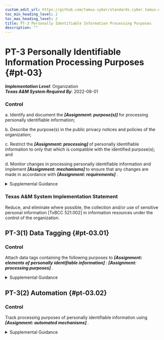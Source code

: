 ```yaml
---
custom_edit_url: https://github.com/tamus-cyber/standards.cyber.tamus.edu/tree/main/static/content/tamus.edu/TAMUS_profile.xml
toc_min_heading_level: 2
toc_max_heading_level: 2
title: PT-3 Personally Identifiable Information Processing Purposes
description: ""
---
```


# PT-3 Personally Identifiable Information Processing Purposes {#pt-03}

_**Implementation Level**_: Organization\
_**Texas A&M System Required By**_: 2022-08-01

### Control

a. Identify and document the <strong>                     <em>[Assignment: purpose(s)]</em>                  </strong> for processing personally identifiable information;

b. Describe the purpose(s) in the public privacy notices and policies of the organization;

c. Restrict the <strong>                     <em>[Assignment: processing]</em>                  </strong> of personally identifiable information to only that which is compatible with the identified purpose(s); and

d. Monitor changes in processing personally identifiable information and implement <strong>                     <em>[Assignment: mechanisms]</em>                  </strong> to ensure that any changes are made in accordance with <strong>                     <em>[Assignment: requirements]</em>                  </strong>.

<details>
  <summary>Supplemental Guidance</summary>

Identifying and documenting the purpose for processing provides organizations with a basis for understanding why personally identifiable information may be processed. The term <q xmlns="http://csrc.nist.gov/ns/oscal/1.0">process</q> includes every step of the information life cycle, including creation, collection, use, processing, storage, maintenance, dissemination, disclosure, and disposal. Identifying and documenting the purpose of processing is a prerequisite to enabling owners and operators of the system and individuals whose information is processed by the system to understand how the information will be processed. This enables individuals to make informed decisions about their engagement with information systems and organizations and to manage their privacy interests. Once the specific processing purpose has been identified, the purpose is described in the organization&#8217;s privacy notices, policies, and any related privacy compliance documentation, including privacy impact assessments, system of records notices, <a xmlns="http://csrc.nist.gov/ns/oscal/1.0" href="#18e71fec-c6fd-475a-925a-5d8495cf8455">PRIVACT</a> statements, computer matching notices, and other applicable Federal Register notices.

</details>

### Texas A&M System Implementation Statement

Reduce, and eliminate where possible, the collection and/or use of sensitive personal information [TxBCC 521.002] in information resources under the control of the organization.

## PT-3(1) Data Tagging {#pt-03.01}

### Control

Attach data tags containing the following purposes to <strong>                     <em>[Assignment: elements of personally identifiable information]</em>                  </strong>: <strong>                     <em>[Assignment: processing purposes]</em>                  </strong>.

<details>
  <summary>Supplemental Guidance</summary>

Data tags support the tracking of processing purposes by conveying the purposes along with the relevant elements of personally identifiable information throughout the system. By conveying the processing purposes in a data tag along with the personally identifiable information as the information transits a system, a system owner or operator can identify whether a change in processing would be compatible with the identified and documented purposes. Data tags may also support the use of automated tools.

</details>

## PT-3(2) Automation {#pt-03.02}

### Control

Track processing purposes of personally identifiable information using <strong>                     <em>[Assignment: automated mechanisms]</em>                  </strong>.

<details>
  <summary>Supplemental Guidance</summary>

Automated mechanisms augment tracking of the processing purposes.

</details>

